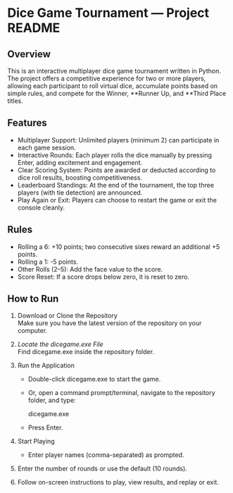 # Dice Game Tournament — Project README

## Overview

This is an interactive multiplayer dice game tournament written in Python. The project offers a competitive experience for two or more players, allowing each participant to roll virtual dice, accumulate points based on simple rules, and compete for the Winner, **Runner Up, and **Third Place titles.

## Features

- Multiplayer Support: Unlimited players (minimum 2) can participate in each game session.
- Interactive Rounds: Each player rolls the dice manually by pressing Enter, adding excitement and engagement.
- Clear Scoring System: Points are awarded or deducted according to dice roll results, boosting competitiveness.
- Leaderboard Standings: At the end of the tournament, the top three players (with tie detection) are announced.
- Play Again or Exit: Players can choose to restart the game or exit the console cleanly.

## Rules

- Rolling a 6: +10 points; two consecutive sixes reward an additional +5 points.
- Rolling a 1: -5 points.
- Other Rolls (2–5): Add the face value to the score.
- Score Reset: If a score drops below zero, it is reset to zero.

## How to Run

1. Download or Clone the Repository  
   Make sure you have the latest version of the repository on your computer.

2. *Locate the dicegame.exe File*  
   Find dicegame.exe inside the repository folder.

3. Run the Application
   - Double-click dicegame.exe to start the game.
   - Or, open a command prompt/terminal, navigate to the repository folder, and type:
     
     dicegame.exe
     
   - Press Enter.

4. Start Playing
   - Enter player names (comma-separated) as prompted.
5. Enter the number of rounds or use the default (10 rounds).
6. Follow on-screen instructions to play, view results, and replay or exit.

